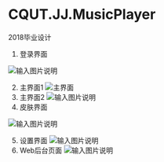 # CQUT.JJ.MusicPlayer
2018毕业设计
1. 登录界面

![输入图片说明](https://images.gitee.com/uploads/images/2019/0810/152308_005dae4b_801349.png "login.png")

2. 主界面1
![主界面](https://images.gitee.com/uploads/images/2019/0810/151903_16240f4e_801349.png "主界面")
3. 主界面2
![输入图片说明](https://img-blog.csdn.net/20180710115522293?watermark/2/text/aHR0cHM6Ly9ibG9nLmNzZG4ubmV0L3FxXzMxNjA2Mzc1/font/5a6L5L2T/fontsize/400/fill/I0JBQkFCMA==/dissolve/70 "在这里输入图片标题")
4. 皮肤界面

![输入图片说明](https://images.gitee.com/uploads/images/2019/0810/152417_469a9e45_801349.png "skin.png")

5. 设置界面
![输入图片说明](https://images.gitee.com/uploads/images/2019/0810/152450_05c34034_801349.png "setting.png")
6. Web后台页面
![输入图片说明](https://images.gitee.com/uploads/images/2019/0810/152457_d146847f_801349.png "web.png")